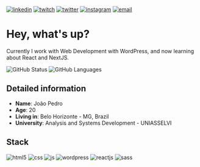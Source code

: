 [![linkedin](https://img.shields.io/badge/LinkedIn-0077B5?style=for-the-badge&logo=linkedin&logoColor=white)](https://linkedin.com/in/joaopedrodev)
[![twitch](https://img.shields.io/badge/Twitch-9146FF?style=for-the-badge&logo=twitch&logoColor=white)](https://twitch.tv/goytten)
[![twitter](https://img.shields.io/badge/Twitter-1DA1F2?style=for-the-badge&logo=twitter&logoColor=white)](https://twitter.com/goytten)
[![instagram](https://img.shields.io/badge/Instagram-E4405F?style=for-the-badge&logo=instagram&logoColor=white)](https://instagram.com/joaopedrodev)
[![email](https://img.shields.io/badge/Gmail-D14836?style=for-the-badge&logo=gmail&logoColor=white)](mailto:profcontatojoao@gmail.com)

# Hey, what's up?

Currently I work with Web Development with WordPress, and now learning about React and NextJS.


  ![GitHub Status](https://github-readme-stats.vercel.app/api?username=joaoteodev&show_icons=true&theme=omni&include_all_commits=true&count_private=true)
  ![GitHub Languages](https://github-readme-stats.vercel.app/api/top-langs/?username=joaoteodev&layout=compact&langs_count=7&theme=omni)

## Detailed information

- **Name**: João Pedro
- **Age**: 20
- **Living in**: Belo Horizonte - MG, Brazil
- **University**: Analysis and Systems Development - UNIASSELVI

## Stack
<div style="display: inline_block">
  <img align="center" alt="html5" src="https://img.shields.io/badge/HTML5-E34F26?style=for-the-badge&logo=html5&logoColor=white" />
  <img align="center" alt="css" src="https://img.shields.io/badge/CSS3-1572B6?style=for-the-badge&logo=css3&logoColor=white" />
  <img align="center" alt="js" src="https://img.shields.io/badge/JavaScript-F7DF1E?style=for-the-badge&logo=javascript&logoColor=black" />
  <img align="center" alt="wordpress" src="https://img.shields.io/badge/WordPress-3858E9?style=for-the-badge&logo=wordpress&logoColor=white" />
  <img align="center" alt="reactjs" src="https://img.shields.io/badge/-ReactJs-61DAFB?logo=react&logoColor=white&style=for-the-badge" />
  <img align="center" alt="sass" src="https://img.shields.io/badge/SASS-hotpink.svg?style=for-the-badge&logo=SASS&logoColor=white" />
</div>
